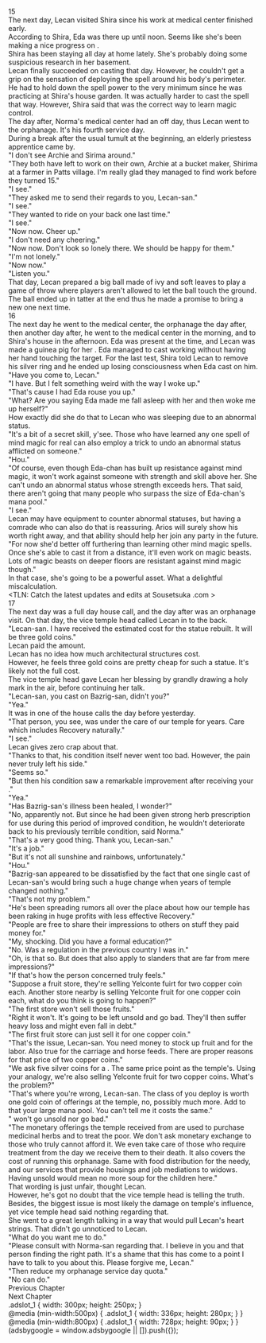 15<br/>
The next day, Lecan visited Shira since his work at medical center finished early.<br/>
According to Shira, Eda was there up until noon. Seems like she's been making a nice progress on <Sleep>.<br/>
Shira has been staying all day at home lately. She's probably doing some suspicious research in her basement.<br/>
Lecan finally succeeded on casting <Lightning> that day. However, he couldn't get a grip on the sensation of deploying the spell around his body's perimeter.<br/>
He had to hold down the spell power to the very minimum since he was practicing at Shira's house garden. It was actually harder to cast the spell that way. However, Shira said that was the correct way to learn magic control.<br/>
The day after, Norma's medical center had an off day, thus Lecan went to the orphanage. It's his fourth service day.<br/>
During a break after the usual tumult at the beginning, an elderly priestess apprentice came by.<br/>
"I don't see Archie and Sirima around."<br/>
"They both have left to work on their own, Archie at a bucket maker, Shirima at a farmer in Patts village. I'm really glad they managed to find work before they turned 15."<br/>
"I see."<br/>
"They asked me to send their regards to you, Lecan-san."<br/>
"I see."<br/>
"They wanted to ride on your back one last time."<br/>
"I see."<br/>
"Now now. Cheer up."<br/>
"I don't need any cheering."<br/>
"Now now. Don't look so lonely there. We should be happy for them."<br/>
"I'm not lonely."<br/>
"Now now."<br/>
"Listen you."<br/>
That day, Lecan prepared a big ball made of ivy and soft leaves to play a game of throw where players aren't allowed to let the ball touch the ground. The ball ended up in tatter at the end thus he made a promise to bring a new one next time.<br/>
16<br/>
The next day he went to the medical center, the orphanage the day after, then another day after, he went to the medical center in the morning, and to Shira's house in the afternoon. Eda was present at the time, and Lecan was made a guinea pig for her <Sleep>. Eda managed to cast working <Sleep> without having her hand touching the target. For the last test, Shira told Lecan to remove his silver ring and he ended up losing consciousness when Eda cast <Sleep> on him.<br/>
"Have you come to, Lecan."<br/>
"I have. But I felt something weird with the way I woke up."<br/>
"That's cause I had Eda rouse you up."<br/>
"What? Are you saying Eda made me fall asleep with her <Sleep> and then woke me up herself?"<br/>
How exactly did she do that to Lecan who was sleeping due to an abnormal status.<br/>
"It's a bit of a secret skill, y'see. Those who have learned any one spell of mind magic for real can also employ a trick to undo an abnormal status afflicted on someone."<br/>
"Hou."<br/>
"Of course, even though Eda-chan has built up resistance against mind magic, it won't work against someone with strength and skill above her. She can't undo an abnormal status whose strength exceeds hers. That said, there aren't going that many people who surpass the size of Eda-chan's mana pool."<br/>
"I see."<br/>
Lecan may have equipment to counter abnormal statuses, but having a comrade who can also do that is reassuring. Arios will surely show his worth right away, and that ability should help her join any party in the future.<br/>
"For now she'd better off furthering <Sleep> than learning other mind magic spells. Once she's able to cast it from a distance, it'll even work on magic beasts. Lots of magic beasts on deeper floors are resistant against mind magic though."<br/>
In that case, she's going to be a powerful asset. What a delightful miscalculation.<br/>
<TLN: Catch the latest updates and edits at Sousetsuka .com ><br/>
17<br/>
The next day was a full day house call, and the day after was an orphanage visit. On that day, the vice temple head called Lecan in to the back.<br/>
"Lecan-san. I have received the estimated cost for the statue rebuilt. It will be three gold coins."<br/>
Lecan paid the amount.<br/>
Lecan has no idea how much architectural structures cost.<br/>
However, he feels three gold coins are pretty cheap for such a statue. It's likely not the full cost.<br/>
The vice temple head gave Lecan her blessing by grandly drawing a holy mark in the air, before continuing her talk.<br/>
"Lecan-san, you cast <Recovery> on Bazrig-san, didn't you?"<br/>
"Yea."<br/>
It was in one of the house calls the day before yesterday.<br/>
"That person, you see, was under the care of our temple for years. Care which includes Recovery naturally."<br/>
"I see."<br/>
Lecan gives zero crap about that.<br/>
"Thanks to that, his condition itself never went too bad. However, the pain never truly left his side."<br/>
"Seems so."<br/>
"But then his condition saw a remarkable improvement after receiving your <Recovery>."<br/>
"Yea."<br/>
"Has Bazrig-san's illness been healed, I wonder?"<br/>
"No, apparently not. But since he had been given strong herb prescription for use during this period of improved condition, he wouldn't deteriorate back to his previously terrible condition, said Norma."<br/>
"That's a very good thing. Thank you, Lecan-san."<br/>
"It's a job."<br/>
"But it's not all sunshine and rainbows, unfortunately."<br/>
"Hou."<br/>
"Bazrig-san appeared to be dissatisfied by the fact that one single cast of Lecan-san's <Recovery> would bring such a huge change when years of temple <Recovery> changed nothing."<br/>
"That's not my problem."<br/>
"He's been spreading rumors all over the place about how our temple has been raking in huge profits with less effective Recovery."<br/>
"People are free to share their impressions to others on stuff they paid money for."<br/>
"My, shocking. Did you have a formal education?"<br/>
"No. Was a regulation in the previous country I was in."<br/>
"Oh, is that so. But does that also apply to slanders that are far from mere impressions?"<br/>
"If that's how the person concerned truly feels."<br/>
"Suppose a fruit store, they're selling Yelconte fuirt for two copper coin each. Another store nearby is selling Yelconte fruit for one copper coin each, what do you think is going to happen?"<br/>
"The first store won't sell those fruits."<br/>
"Right it won't. It's going to be left unsold and go bad. They'll then suffer heavy loss and might even fall in debt."<br/>
"The first fruit store can just sell it for one copper coin."<br/>
"That's the issue, Lecan-san. You need money to stock up fruit and for the labor. Also true for the carriage and horse feeds. There are proper reasons for that price of two copper coins."<br/>
"We ask five silver coins for a <Recovery>. The same price point as the temple's. Using your analogy, we're also selling Yelconte fruit for two copper coins. What's the problem?"<br/>
"That's where you're wrong, Lecan-san. The class of <Recovery> you deploy is worth one gold coin of offerings at the temple, no, possibly much more. Add to that your large mana pool. You can't tell me it costs the same."<br/>
"<Recovery> won't go unsold nor go bad."<br/>
"The monetary offerings the temple received from <Recovery> are used to purchase medicinal herbs and to treat the poor. We don't ask monetary exchange to those who truly cannot afford it. We even take care of those who require treatment from the day we receive them to their death. It also covers the cost of running this orphanage. Same with food distribution for the needy, and our services that provide housings and job mediations to widows. Having unsold <Recovery> would mean no more soup for the children here."<br/>
That wording is just unfair, thought Lecan.<br/>
However, he's got no doubt that the vice temple head is telling the truth.<br/>
Besides, the biggest issue is most likely the damage on temple's influence, yet vice temple head said nothing regarding that.<br/>
She went to a great length talking in a way that would pull Lecan's heart strings. That didn't go unnoticed to Lecan.<br/>
"What do you want me to do."<br/>
"Please consult with Norma-san regarding that. I believe in you and that person finding the right path. It's a shame that this has come to a point I have to talk to you about this. Please forgive me, Lecan."<br/>
"Then reduce my orphanage service day quota."<br/>
"No can do."<br/>
Previous Chapter<br/>
Next Chapter <br/>
.adslot_1 { width: 300px; height: 250px; }<br/>
@media (min-width:500px) { .adslot_1 { width: 336px; height: 280px; } }<br/>
@media (min-width:800px) { .adslot_1 { width: 728px; height: 90px; } }<br/>
(adsbygoogle = window.adsbygoogle || []).push({});<br/>
